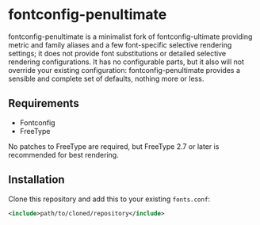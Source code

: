 # fontconfig-penultimate

fontconfig-penultimate is a minimalist fork of fontconfig-ultimate
providing metric and family aliases and a few font-specific selective rendering settings;
it does not provide font substitutions or detailed selective rendering configurations.
It has no configurable parts,
but it also will not override your existing configuration:
fontconfig-penultimate provides a sensible and complete set of defaults,
nothing more or less.

## Requirements

- Fontconfig
- FreeType

No patches to FreeType are required, but FreeType 2.7 or later is recommended for best rendering.

## Installation

Clone this repository and add this to your existing `fonts.conf`:
```.xml
<include>path/to/cloned/repository</include>
```
